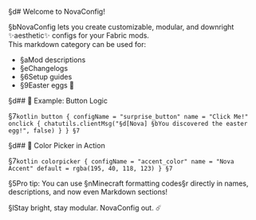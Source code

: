 §d# Welcome to NovaConfig!

§bNovaConfig lets you create customizable, modular, and downright ✨aesthetic✨ configs for your Fabric mods.  
This markdown category can be used for:
- §aMod descriptions
- §eChangelogs
- §6Setup guides
- §9Easter eggs 🥚

§d## 📜 Example: Button Logic

§7```kotlin
button {
    configName = "surprise_button"
    name = "Click Me!"
    onclick {
        chatutils.clientMsg("§d[Nova] §bYou discovered the easter egg!", false)
    }
}
§7```

§d## 🧪 Color Picker in Action

§7```kotlin
colorpicker {
    configName = "accent_color"
    name = "Nova Accent"
    default = rgba(195, 40, 118, 123)
}
§7```

§5Pro tip: You can use §nMinecraft formatting codes§r directly in names, descriptions, and now even Markdown sections!

§lStay bright, stay modular. NovaConfig out. ☄️
